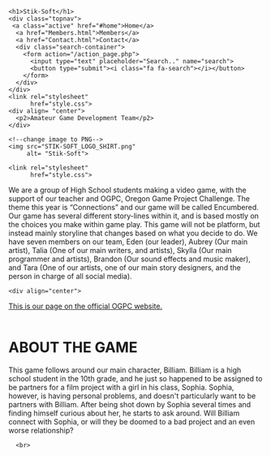 <!-- Skylla -->


<!DOCTYPE html> 

<html>
  <title>
    Stik-Soft
  </title>
  <head>
    
    <h1>Stik-Soft</h1>
    <div class="topnav">
     <a class="active" href="#home">Home</a>
      <a href="Members.html">Members</a>
      <a href="Contact.html">Contact</a>
      <div class="search-container">
        <form action="/action_page.php">
          <input type="text" placeholder="Search.." name="search">
          <button type="submit"><i class="fa fa-search"></i></button>
        </form>
      </div>
    </div>
    <link rel="stylesheet"
          href="style.css">
    <div align= "center">
      <p2>Amateur Game Development Team</p2>
    </div>
   
    <!--change image to PNG-->
    <img src="STIK-SOFT_LOGO_SHIRT.png" 
         alt= "Stik-Soft">
  </head>

  <body>
    
    <link rel="stylesheet"
          href="style.css">

  
  <p>
      We are a group of High School students making a video game, with the support of our teacher and OGPC, Oregon Game Project Challenge. The theme this year is <q>Connections</q> and our game will be called Encumbered. Our game has several different story-lines within it, and is based mostly on the choices you make within game play. This game will not be platform, but instead mainly storyline that changes based on what you decide to do. We have seven members on our team, Eden  (our leader), Aubrey  (Our main artist), Talia (One of our main writers, and artists), Skylla  (Our main programmer and artists), Brandon  (Our sound effects and music maker), and Tara (One of our artists, one of our main story designers,  and the person in charge of all social media).
  </p>
    
    <div align="center">
 <a href= "https://tms.ogpc.info/Teams/Details/8b89a9d9-e8c5-4ff5-bb3a-fcd4af5e5f49"> This is our page on the official OGPC website.</a>
      </div>
    <br>
    <br>
    <h1>ABOUT THE GAME</h1>
<p>      
    This game follows around our main character, Billiam. Billiam is a high school student in the 10th grade, and he just so happened to be assigned to be partners for a film project with a girl in his class, Sophia. Sophia, however, is having personal problems, and doesn't particularly want to be partners with Billiam. After being shot down by Sophia several times and finding himself curious about her, he starts to ask around. Will Billiam connect with Sophia, or will they be doomed to a bad project and an even worse relationship? 
    </p>
    

      <br>
 </body>
</html>
